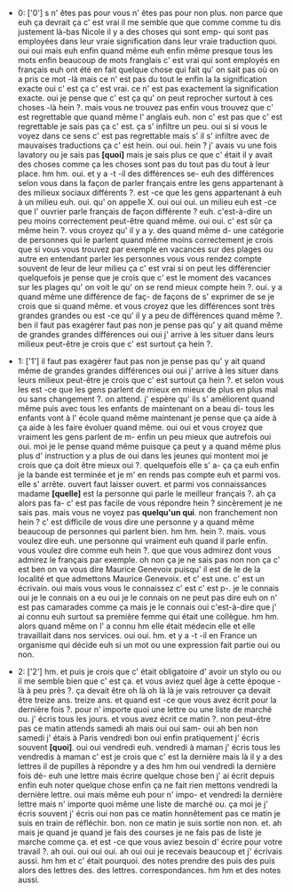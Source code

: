  * 0: ['0']
	s n' êtes pas pour vous n' êtes pas pour non plus.
	 non parce que euh ça devrait ça c' est vrai il me semble que que comme comme tu dis justement là-bas Nicole il y a des choses qui sont emp- qui sont pas employées dans leur vraie signification dans leur vraie traduction quoi.
	 oui oui mais euh enfin quand même euh enfin même presque tous les mots enfin beaucoup de mots franglais c' est vrai qui sont employés en français euh ont été en fait quelque chose qui fait qu' on sait pas où on a pris ce mot -là mais ce n' est pas du tout le enfin la la signification exacte oui c' est ça c' est vrai.
	 ce n' est pas exactement la signification exacte.
	 oui je pense que c' est ça qu' on peut reprocher surtout à ces choses -là hein ?.
	 mais vous ne trouvez pas enfin vous trouvez que c' est regrettable que quand même l' anglais euh.
	 non c' est pas que c' est regrettable je sais pas ça c' est.
	 ça s' infiltre un peu.
	 oui si si vous le voyez dans ce sens c' est pas regrettable mais s' il s' infiltre avec de mauvaises traductions ça c' est hein.
	 oui oui.
	 hein ? j' avais vu une fois lavatory ou je sais pas **[quoi]** mais je sais plus ce que c' était il y avait des choses comme ça les choses sont pas du tout pas du tout à leur place.
	 hm hm.
	 oui.
	 et y a -t -il des différences se- euh des différences selon vous dans la façon de parler français entre les gens appartenant à des milieux sociaux différents ?.
	 est -ce que les gens appartenant à euh à un milieu euh.
	 oui.
	 qu' on appelle X.
	 oui oui oui.
	 un milieu euh est -ce que l' ouvrier parle français de façon différente ? euh.
	 c'est-à-dire un peu moins correctement peut-être quand même.
	 oui oui.
	 c' est sûr ça même hein ?.
	 vous croyez qu' il y a y.
	 des quand même d- une catégorie de personnes qui le parlent quand même moins correctement je crois que si vous vous trouvez par exemple en vacances sur des plages ou autre en entendant parler les personnes vous vous rendez compte souvent de leur de leur milieu ça c' est vrai si on peut les différencier quelquefois je pense que je crois que c' est le moment des vacances sur les plages qu' on voit le qu' on se rend mieux compte hein ?.
	 oui.
	 y a quand même une différence de faç- de façons de s' exprimer de se je crois que si quand même.
	 et vous croyez que les différences sont très grandes grandes ou est -ce qu' il y a peu de différences quand même ?.
	 ben il faut pas exagérer faut pas non je pense pas qu' y ait quand même de grandes grandes différences oui oui j' arrive à les situer dans leurs milieux peut-être je crois que c' est surtout ça hein ?.
	
 * 1: ['1']
	 il faut pas exagérer faut pas non je pense pas qu' y ait quand même de grandes grandes différences oui oui j' arrive à les situer dans leurs milieux peut-être je crois que c' est surtout ça hein ?.
	 et selon vous les est -ce que les gens parlent de mieux en mieux de plus en plus mal ou sans changement ?.
	 on attend.
	 j' espère qu' ils s' améliorent quand même puis avec tous les enfants de maintenant on a beau di- tous les enfants vont à l' école quand même maintenant je pense que ça aide à ça aide à les faire évoluer quand même.
	 oui oui et vous croyez que vraiment les gens parlent de m- enfin un peu mieux que autrefois oui oui.
	 moi je le pense quand même puisque ça peut y a quand même plus plus d' instruction y a plus de oui dans les jeunes qui montent moi je crois que ça doit être mieux oui ?.
	 quelquefois elle s' a- ça ça euh enfin je la bande est terminée et je m' en rends pas compte euh et parmi vos.
	 elle s' arrête.
	 ouvert faut laisser ouvert.
	 et parmi vos connaissances madame **[quelle]** est la personne qui parle le meilleur français ?.
	 ah ça alors pas fa- c' est pas facile de vous répondre hein ? sincèrement je ne sais pas.
	 mais vous ne voyez pas **quelqu'un qui**.
	 non franchement non hein ? c' est difficile de vous dire une personne y a quand même beaucoup de personnes qui parlent bien.
	 hm hm.
	 hein ?.
	 mais.
	 vous voulez dire euh.
	 une personne qui vraiment euh quand il parle enfin.
	 vous voulez dire comme euh hein ?.
	 que que vous admirez dont vous admirez le français par exemple.
	 oh non ça je ne sais pas non non ça c' est ben on va vous dire Maurice Genevoix puisqu' il est de le de la localité et que admettons Maurice Genevoix.
	 et c' est une.
	 c' est un écrivain.
	 oui mais vous vous le connaissez c' est c' est p-.
	 je le connais oui je le connais on a eu oui je le connais on ne peut pas dire euh on n' est pas camarades comme ça mais je le connais oui c'est-à-dire que j' ai connu euh surtout sa première femme qui était une collègue.
	 hm hm.
	 alors quand même on l' a connu hm elle était médecin elle et elle travaillait dans nos services.
	 oui oui.
	 hm.
	 et y a -t -il en France un organisme qui décide euh si un mot ou une expression fait partie oui ou non.
	
 * 2: ['2']
	hm.
	 et puis je crois que c' était obligatoire d' avoir un stylo ou ou il me semble bien que c' est ça.
	 et vous aviez quel âge à cette époque -là à peu près ?.
	 ça devait être oh là oh là là je vais retrouver ça devait être treize ans.
	 treize ans.
	 et quand est -ce que vous avez écrit pour la dernière fois ?.
	 pour n' importe quoi une lettre ou une liste de marché ou.
	 j' écris tous les jours.
	 et vous avez écrit ce matin ?.
	 non peut-être pas ce matin attends samedi ah mais oui oui sam- oui ah ben non samedi j' étais à Paris vendredi bon oui enfin pratiquement j' écris souvent **[quoi]**.
	 oui oui vendredi euh.
	 vendredi à maman j' écris tous les vendredis à maman c' est je crois que c' est la dernière mais là il y a des lettres il de pupilles à répondre y a des hm hm oui vendredi la dernière fois dé- euh une lettre mais écrire quelque chose ben j' ai écrit depuis enfin euh noter quelque chose enfin ça ne fait rien mettons vendredi la dernière lettre.
	 oui mais même euh pour n' impo- et vendredi la dernière lettre mais n' importe quoi même une liste de marché ou.
	 ça moi je j' écris souvent j' écris oui non pas ce matin honnêtement pas ce matin je suis en train de réfléchir.
	 bon.
	 non ce matin je suis sortie non non.
	 et.
	 ah mais je quand je quand je fais des courses je ne fais pas de liste je marche comme ça.
	 et est -ce que vous aviez besoin d' écrire pour votre travail ?.
	 ah oui.
	 oui oui oui.
	 ah oui oui je recevais beaucoup et j' écrivais aussi.
	 hm hm et c' était pourquoi.
	 des notes prendre des puis des puis alors des lettres des.
	 des lettres.
	 correspondances.
	 hm hm et des notes aussi.
	
